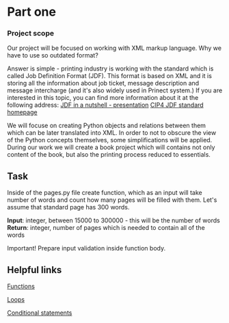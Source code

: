 # Part one

### Project scope

Our project will be focused on working with XML markup language. Why we have to use so outdated format? 

Answer is simple - printing industry is working with the standard which is called Job Definition Format (JDF). This format is based on XML and it is storing all the information about job ticket, message description and message intercharge (and it's also widely used in Prinect system.) If you are interested in this topic, you can find more information about it at the following address: 
[JDF in a nutshell - presentation](https://docs.google.com/presentation/d/1wcOl7Hj0GaYH8QJPGoi7DVP0l-hAVGzs8tRDcf0wmU8/edit?usp=sharing)
[CIP4 JDF standard homepage](https://confluence.cip4.org/display/PUB/JDF)

We will focuse on creating Python objects and relations between them which can be later translated into XML. In order to not to obscure the view of the Python concepts themselves, some simplifications will be applied. During our work we will create a book project which will contains not only content of the book, but also the printing process reduced to essentials.

## Task

Inside of the pages.py file create function, which as an input will take number of words and count how many pages will be filled with them. Let's assume that standard page has 300 words. 

**Input**: integer, between 15000 to 300000 - this will be the number of words
**Return**: integer, number of pages which is needed to contain all of the words

Important! Prepare input validation inside function body.

## Helpful links

[Functions](https://www.learnpython.org/en/Functions)

[Loops](https://www.learnpython.org/en/Loops)

[Conditional statements](https://realpython.com/python-conditional-statements/)
